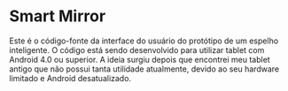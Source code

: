 # Smart Mirror

Este é o código-fonte da interface do usuário do protótipo de um espelho inteligente.
O código está sendo desenvolvido para utilizar tablet com Android 4.0 ou superior.
A ideia surgiu depois que encontrei meu tablet antigo que não possui tanta utilidade atualmente, devido ao seu hardware limitado e Android desatualizado. 
